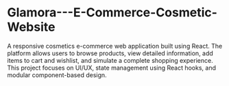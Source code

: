 # Glamora---E-Commerce-Cosmetic-Website
A responsive cosmetics e-commerce web application built using React. The platform allows users to browse products, view detailed information, add items to cart and wishlist, and simulate a complete shopping experience. This project focuses on UI/UX, state management using React hooks, and modular component-based design.
